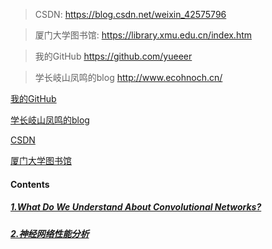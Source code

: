 

> CSDN: https://blog.csdn.net/weixin_42575796

> 厦门大学图书馆: https://library.xmu.edu.cn/index.htm

> 我的GitHub https://github.com/yueeer

> 学长岐山凤鸣的blog <http://www.ecohnoch.cn/>

<div style='display: none'>
[![stars](https://badgen.net/github/stars/Q-Angelo/Nodejs-Roadmap?icon=github&color=4ab8a1)](https://github.com/Q-Angelo/Nodejs-Roadmap) [![forks](https://badgen.net/github/forks/Q-Angelo/Nodejs-Roadmap?icon=github&color=4ab8a1)](https://github.com/Q-Angelo/Nodejs-Roadmap)
</div>

[我的GitHub](<https://github.com/yueeer>)

[学长岐山凤鸣的blog](<http://www.ecohnoch.cn/>)

[CSDN](<https://blog.csdn.net/weixin_42575796>)

[厦门大学图书馆](<https://library.xmu.edu.cn/index.htm>)
#### Contents
##### [1.What Do We Understand About Convolutional Networks?](page1.md)


##### [2.神经网络性能分析](page5.md)
